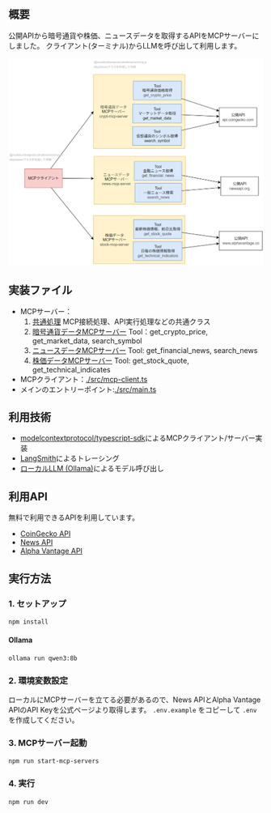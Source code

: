 ## 概要
公開APIから暗号通貨や株価、ニュースデータを取得するAPIをMCPサーバーにしました。
クライアント(ターミナル)からLLMを呼び出して利用します。

![MCP構成図イメージ](./docs/image.png)

## 実装ファイル
- MCPサーバー：
    1. [共通処理](./src/mcp/base-mcp-server.ts)
        MCP接続処理、API実行処理などの共通クラス
    2. [暗号通貨データMCPサーバー](./src/mcp/crypto-server.ts)
        Tool：get_crypto_price, get_market_data, search_symbol
    3. [ニュースデータMCPサーバー](./src/mcp/news-server.ts)
        Tool: get_financial_news, search_news
    4. [株価データMCPサーバー](./src/mcp/stock-server.ts)
        Tool: get_stock_quote, get_technical_indicates
- MCPクライアント：[./src/mcp-client.ts](./src/mcp-client.ts)
- メインのエントリーポイント:[./src/main.ts](./src/main.ts)

## 利用技術
- [modelcontextprotocol/typescript-sdk](https://github.com/modelcontextprotocol/typescript-sdk)によるMCPクライアント/サーバー実装
- [LangSmith](https://www.langchain.com/langsmith)によるトレーシング
- [ローカルLLM (Ollama)](https://github.com/ollama/ollama)によるモデル呼び出し

## 利用API
無料で利用できるAPIを利用しています。
- [CoinGecko API](https://docs.coingecko.com/v3.0.1/reference/introduction)
- [News API](https://newsapi.org/docs)
- [Alpha Vantage API](https://www.alphavantage.co/documentation/)

## 実行方法

### 1. セットアップ
```bash
npm install
```

#### Ollama
```bash
ollama run qwen3:8b
```

### 2. 環境変数設定
ローカルにMCPサーバーを立てる必要があるので、News APIとAlpha Vantage APIのAPI Keyを公式ページより取得します。
`.env.example` をコピーして `.env` を作成してください。

### 3. MCPサーバー起動
```bash
npm run start-mcp-servers
```

### 4. 実行
```bash
npm run dev
```